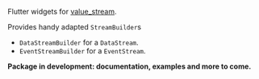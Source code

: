 Flutter widgets for [value_stream](https://pub.dev/packages/value_stream).

Provides handy adapted `StreamBuilder`s
- `DataStreamBuilder` for a `DataStream`.
- `EventStreamBuilder` for a `EventStream`.

**Package in development: documentation, examples and more to come.**
